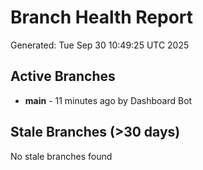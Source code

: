 # Branch Health Report
Generated: Tue Sep 30 10:49:25 UTC 2025

## Active Branches
- **main** - 11 minutes ago by Dashboard Bot

## Stale Branches (>30 days)
No stale branches found
